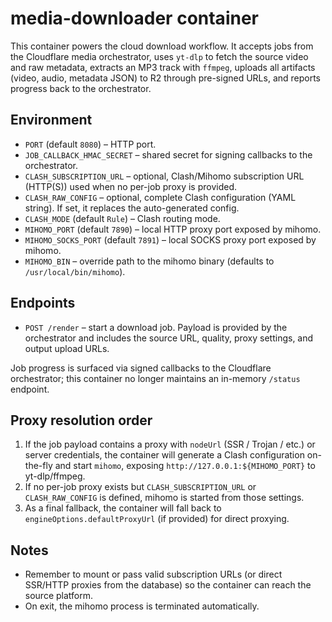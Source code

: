 # media-downloader container

This container powers the cloud download workflow. It accepts jobs from the Cloudflare media orchestrator, uses `yt-dlp` to fetch the source video and raw metadata, extracts an MP3 track with `ffmpeg`, uploads all artifacts (video, audio, metadata JSON) to R2 through pre-signed URLs, and reports progress back to the orchestrator.

## Environment

- `PORT` (default `8080`) – HTTP port.
- `JOB_CALLBACK_HMAC_SECRET` – shared secret for signing callbacks to the orchestrator.
- `CLASH_SUBSCRIPTION_URL` – optional, Clash/Mihomo subscription URL (HTTP(S)) used when no per-job proxy is provided.
- `CLASH_RAW_CONFIG` – optional, complete Clash configuration (YAML string). If set, it replaces the auto-generated config.
- `CLASH_MODE` (default `Rule`) – Clash routing mode.
- `MIHOMO_PORT` (default `7890`) – local HTTP proxy port exposed by mihomo.
- `MIHOMO_SOCKS_PORT` (default `7891`) – local SOCKS proxy port exposed by mihomo.
- `MIHOMO_BIN` – override path to the mihomo binary (defaults to `/usr/local/bin/mihomo`).

## Endpoints

- `POST /render` – start a download job. Payload is provided by the orchestrator and includes the source URL, quality, proxy settings, and output upload URLs.

Job progress is surfaced via signed callbacks to the Cloudflare orchestrator; this container no longer maintains an in-memory `/status` endpoint.

## Proxy resolution order

1. If the job payload contains a proxy with `nodeUrl` (SSR / Trojan / etc.) or server credentials, the container will generate a Clash configuration on-the-fly and start `mihomo`, exposing `http://127.0.0.1:${MIHOMO_PORT}` to yt-dlp/ffmpeg.
2. If no per-job proxy exists but `CLASH_SUBSCRIPTION_URL` or `CLASH_RAW_CONFIG` is defined, mihomo is started from those settings.
3. As a final fallback, the container will fall back to `engineOptions.defaultProxyUrl` (if provided) for direct proxying.

## Notes

- Remember to mount or pass valid subscription URLs (or direct SSR/HTTP proxies from the database) so the container can reach the source platform.
- On exit, the mihomo process is terminated automatically.
